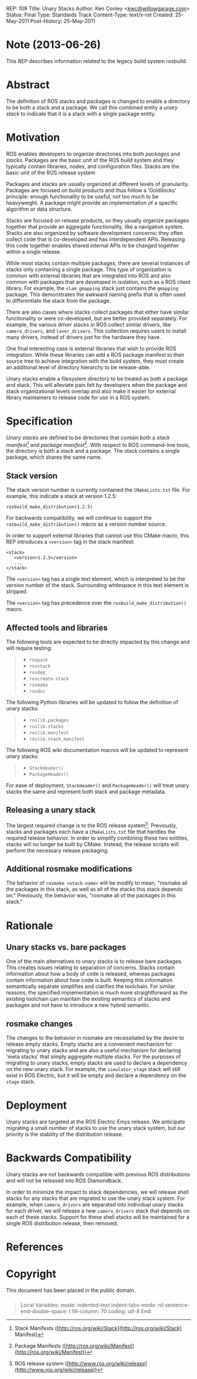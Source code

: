 REP: 109 Title: Unary Stacks Author: Ken Conley \<<kwc@willowgarage.com>\> Status: Final Type: Standards Track Content-Type: text/x-rst Created: 25-May-2011 Post-History: 25-May-2011

# Note (2013-06-26)

This REP describes information related to the legacy build system rosbuild.

# Abstract

The definition of ROS stacks and packages is changed to enable a directory to be both a stack and a package. We call this combined entity a *unary stack* to indicate that it is a stack with a single package entity.

# Motivation

ROS enables developers to organize directories into both *packages* and *stacks*. Packages are the basic unit of the ROS build system and they typically contain libraries, nodes, and configuration files. Stacks are the basic unit of the ROS release system

Packages and stacks are usually organized at different levels of granularity. Packages are focused on build products and thus follow a \'Goldilocks\' principle: enough functionality to be useful, not too much to be heavyweight. A package might provide an implementation of a specific algorithm or data structure.

Stacks are focused on release products, so they usually organize packages together that provide an aggregate functionality, like a navigation system. Stacks are also organized by software development concerns: they often collect code that is co-developed and has interdependent APIs. Releasing this code together enables shared internal APIs to be changed together within a single release.

While most stacks contain multiple packages, there are several instances of stacks only containing a single package. This type of organization is common with external libraries that are integrated into ROS and also common with packages that are developed in isolation, such as a ROS client library. For example, the `slam_gmapping` stack just contains the `gmapping` package. This demonstrates the awkward naming prefix that is often used to differentiate the stack from the package.

There are also cases where stacks collect packages that either have similar functionality or were co-developed, but are better provided separately. For example, the various driver stacks in ROS collect similar drivers, like `camera_drivers`, and `laser_drivers`. This collection requires users to install many drivers, instead of drivers just for the hardware they have.

One final interesting case is external libraries that wish to provide ROS integration. While these libraries can add a ROS package manifest to their source tree to achieve integration with the build system, they must create an additional level of directory hierarchy to be release-able.

Unary stacks enable a filesystem directory to be treated as both a package and stack. This will alleviate pain felt by developers when the package and stack organizational levels overlap and also make it easier for external library maintainers to release code for use in a ROS system.

# Specification

*Unary stacks* are defined to be directories that contain both a *stack manifest*[^1] and *package manifest*[^2]. With respect to ROS command-line tools, the directory is both a stack and a package. The stack contains a single package, which shares the same name.

## Stack version

The stack version number is currently contained the `CMakeLists.txt` file. For example, this indicate a stack at version 1.2.5:

```
rosbuild_make_distribution(1.2.5)
```

For backwards compatibility, we will continue to support the `rosbuild_make_distribution()` macro as a version number source.

In order to support external libraries that cannot use this CMake macro, this REP introduces a `<version>` tag in the stack manifest:

```
<stack>
   <version>1.2.5</version>
   ...
</stack>
```

The `<version>` tag has a single text element, which is interpreted to be the version number of the stack. Surrounding whitespace in this text element is stripped.

The `<version>` tag has precedence over the `rosbuild_make_distribution()` macro.

## Affected tools and libraries

The following tools are expected to be directly impacted by this change and will require testing:

> - `rospack`
> - `rosstack`
> - `rosdep`
> - `roscreate-stack`
> - `rosmake`
> - `rosdoc`

The following Python libraries will be updated to follow the definition of unary stacks:

> - `roslib.packages`
> - `roslib.stacks`
> - `roslib.manifest`
> - `roslib.stack_manifest`

The following ROS wiki documentation macros will be updated to represent unary stacks:

> - `StackHeader()`
> - `PackageHeader()`

For ease of deployment, `StackHeader()` and `PackageHeader()` will treat unary stacks the same and represent both stack and package metadata.

## Releasing a unary stack

The largest required change is to the ROS release system[^3]. Previously, stacks and packages each have a `CMakeLists.txt` file that handles the required release behavior. In order to simplify combining these two entities, stacks will no longer be built by CMake. Instead, the release scripts will perform the necessary release packaging.

## Additional rosmake modifications

The behavior of `rosmake <stack-name>` will be modify to mean, \"rosmake all the packages in this stack, as well as all of the stacks this stack depends on.\" Previously, the behavior was, \"rosmake all of the packages in this stack.\"

# Rationale

## Unary stacks vs. bare packages

One of the main alternatives to unary stacks is to release bare packages. This creates issues relating to separation of concerns. Stacks contain information about how a body of code is released, whereas packages contain information about how code is built. Keeping this information semantically separate simplifies and clarifies the toolchain. For similar reasons, the specified implementation is much more straightforward as the existing toolchain can maintain the existing semantics of stacks and packages and not have to introduce a new hybrid semantic.

## rosmake changes

The changes to the behavior in rosmake are necessitated by the desire to release empty stacks. Empty stacks are a convenient mechanism for migrating to unary stacks and are also a useful mechanism for declaring \'meta stacks\' that simply aggregate multiple stacks. For the purposes of migrating to unary stacks, empty stacks are used to declare a dependency on the new unary stack. For example, the `simulator_stage` stack will still exist in ROS Electric, but it will be empty and declare a dependency on the `stage` stack.

# Deployment

Unary stacks are targeted at the ROS Electric Emys release. We anticipate migrating a small number of stacks to use the unary stack system, but our priority is the stability of the distribution release.

# Backwards Compatibility

Unary stacks are not backwards compatible with previous ROS distributions and will not be released into ROS Diamondback.

In order to minimize the impact to stack dependencies, we will release shell stacks for any stacks that are migrated to use the unary stack system. For example, when `camera_drivers` are separated into individual unary stacks for each driver, we will release a new `camera_drivers` stack that depends on each of these stacks. Support for these shell stacks will be maintained for a single ROS distribution release, then removed.

# References

# Copyright

This document has been placed in the public domain.

### 

> Local Variables: mode: indented-text indent-tabs-mode: nil sentence-end-double-space: t fill-column: 70 coding: utf-8 End:

[^1]: Stack Manifests ([http://ros.org/wiki/Stack](http://ros.org/wiki/Stack) Manifest)


[^2]: Package Manifests ([http://ros.org/wiki/Manifest](http://ros.org/wiki/Manifest))


[^3]: ROS release system ([http://www.ros.org/wiki/release](http://www.ros.org/wiki/release))
